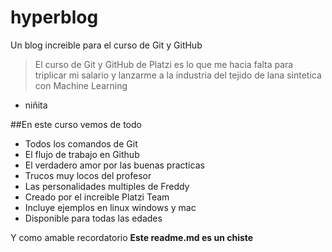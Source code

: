 # hyperblog
Un blog increible para el curso de Git y GitHub
>El curso de Git y GitHub de Platzi es lo que me hacia falta para triplicar mi salario y lanzarme a la industria del tejido de lana sintetica con Machine Learning

- niñita

##En este curso vemos de todo
* Todos los comandos de Git
* El flujo de trabajo en Github
* El verdadero amor por las buenas practicas
* Trucos muy locos del profesor
* Las personalidades multiples de Freddy
* Creado por el increible Platzi Team
* Incluye ejemplos en linux windows y mac
* Disponible para todas las edades

Y como amable recordatorio **Este readme.md es un chiste**
